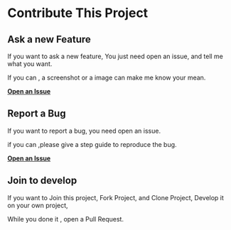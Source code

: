 # Contribute This Project

## Ask a new Feature

If you want to ask a new feature, You just need open an issue, and tell me what you want.

If you can , a screenshot or a image can make me know your mean.

[**Open an Issue**](https://github.com/bestony/logoly/issues/new?assignees=&labels=&template=feature_request.md&title=)

## Report a Bug 

If you want to report a bug, you need open an issue.

if you can ,please give a step guide to reproduce the bug.

[**Open an Issue**](https://github.com/bestony/logoly/issues/new?assignees=&labels=&template=bug_report.md&title=)


## Join to develop 

If you want to Join this project, Fork Project, and Clone Project, Develop it on your own project,

While you done it , open a Pull Request.
